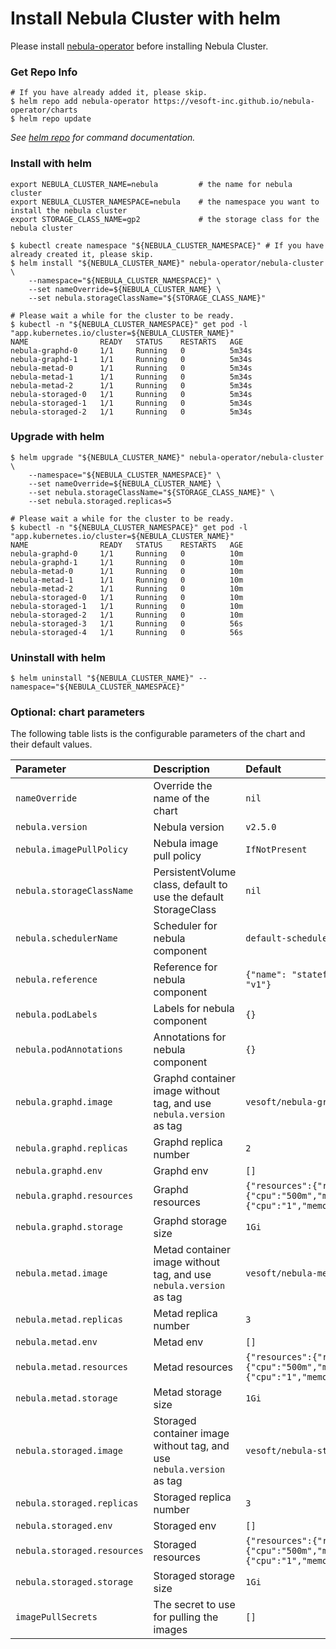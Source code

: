 # Install Nebula Cluster with helm

Please install [nebula-operator](install_guide.md) before installing Nebula Cluster.

### Get Repo Info

```shell script
# If you have already added it, please skip.
$ helm repo add nebula-operator https://vesoft-inc.github.io/nebula-operator/charts
$ helm repo update
```

_See [helm repo](https://helm.sh/docs/helm/helm_repo/) for command documentation._

### Install with helm

```shell script
export NEBULA_CLUSTER_NAME=nebula         # the name for nebula cluster
export NEBULA_CLUSTER_NAMESPACE=nebula    # the namespace you want to install the nebula cluster
export STORAGE_CLASS_NAME=gp2             # the storage class for the nebula cluster

$ kubectl create namespace "${NEBULA_CLUSTER_NAMESPACE}" # If you have already created it, please skip.
$ helm install "${NEBULA_CLUSTER_NAME}" nebula-operator/nebula-cluster \
    --namespace="${NEBULA_CLUSTER_NAMESPACE}" \
    --set nameOverride=${NEBULA_CLUSTER_NAME} \
    --set nebula.storageClassName="${STORAGE_CLASS_NAME}"

# Please wait a while for the cluster to be ready.
$ kubectl -n "${NEBULA_CLUSTER_NAMESPACE}" get pod -l "app.kubernetes.io/cluster=${NEBULA_CLUSTER_NAME}"
NAME                READY   STATUS    RESTARTS   AGE
nebula-graphd-0     1/1     Running   0          5m34s
nebula-graphd-1     1/1     Running   0          5m34s
nebula-metad-0      1/1     Running   0          5m34s
nebula-metad-1      1/1     Running   0          5m34s
nebula-metad-2      1/1     Running   0          5m34s
nebula-storaged-0   1/1     Running   0          5m34s
nebula-storaged-1   1/1     Running   0          5m34s
nebula-storaged-2   1/1     Running   0          5m34s
```

### Upgrade with helm

```shell
$ helm upgrade "${NEBULA_CLUSTER_NAME}" nebula-operator/nebula-cluster \
    --namespace="${NEBULA_CLUSTER_NAMESPACE}" \
    --set nameOverride=${NEBULA_CLUSTER_NAME} \
    --set nebula.storageClassName="${STORAGE_CLASS_NAME}" \
    --set nebula.storaged.replicas=5

# Please wait a while for the cluster to be ready.
$ kubectl -n "${NEBULA_CLUSTER_NAMESPACE}" get pod -l "app.kubernetes.io/cluster=${NEBULA_CLUSTER_NAME}"
NAME                READY   STATUS    RESTARTS   AGE
nebula-graphd-0     1/1     Running   0          10m
nebula-graphd-1     1/1     Running   0          10m
nebula-metad-0      1/1     Running   0          10m
nebula-metad-1      1/1     Running   0          10m
nebula-metad-2      1/1     Running   0          10m
nebula-storaged-0   1/1     Running   0          10m
nebula-storaged-1   1/1     Running   0          10m
nebula-storaged-2   1/1     Running   0          10m
nebula-storaged-3   1/1     Running   0          56s
nebula-storaged-4   1/1     Running   0          56s
```

### Uninstall with helm

```shell
$ helm uninstall "${NEBULA_CLUSTER_NAME}" --namespace="${NEBULA_CLUSTER_NAMESPACE}"
```

### Optional: chart parameters

The following table lists is the configurable parameters of the chart and their default values.

| Parameter | Description | Default |
|:---------|:-----------|:-------|
| `nameOverride` | Override the name of the chart | `nil` |
| `nebula.version` | Nebula version | `v2.5.0` |
| `nebula.imagePullPolicy` | Nebula image pull policy | `IfNotPresent` |
| `nebula.storageClassName` | PersistentVolume class, default to use the default StorageClass | `nil` |
| `nebula.schedulerName` | Scheduler for nebula component | `default-scheduler` |
| `nebula.reference` | Reference for nebula component | `{"name": "statefulsets.apps", "version": "v1"}` |
| `nebula.podLabels` | Labels for nebula component | `{}` |
| `nebula.podAnnotations` | Annotations for nebula component | `{}` |
| `nebula.graphd.image` | Graphd container image without tag, and use `nebula.version` as tag | `vesoft/nebula-graphd` |
| `nebula.graphd.replicas` | Graphd replica number | `2` |
| `nebula.graphd.env` | Graphd env | `[]` |
| `nebula.graphd.resources` | Graphd resources | `{"resources":{"requests":{"cpu":"500m","memory":"500Mi"},"limits":{"cpu":"1","memory":"1Gi"}}}`|
| `nebula.graphd.storage` | Graphd storage size | `1Gi` |
| `nebula.metad.image` | Metad container image without tag, and use `nebula.version` as tag | `vesoft/nebula-metad` |
| `nebula.metad.replicas` | Metad replica number | `3` |
| `nebula.metad.env` | Metad env | `[]` |
| `nebula.metad.resources` | Metad resources | `{"resources":{"requests":{"cpu":"500m","memory":"500Mi"},"limits":{"cpu":"1","memory":"1Gi"}}}`|
| `nebula.metad.storage` | Metad storage size | `1Gi` |
| `nebula.storaged.image` | Storaged container image without tag, and use `nebula.version` as tag | `vesoft/nebula-storaged` |
| `nebula.storaged.replicas` | Storaged replica number | `3` |
| `nebula.storaged.env` | Storaged env | `[]` |
| `nebula.storaged.resources` | Storaged resources | `{"resources":{"requests":{"cpu":"500m","memory":"500Mi"},"limits":{"cpu":"1","memory":"1Gi"}}}`|
| `nebula.storaged.storage` | Storaged storage size | `1Gi` |
| `imagePullSecrets` | The secret to use for pulling the images | `[]`  |
